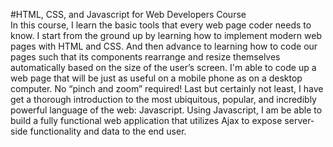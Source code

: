 #HTML, CSS, and Javascript for Web Developers Course<br/>
In this course, I learn the basic tools that every web page coder needs to know. I start from the ground up by learning how to implement modern web pages with HTML and CSS.
And then advance to learning how to code our pages such that its components rearrange and resize themselves automatically based on the size of the user’s screen.
I'm able to code up a web page that will be just as useful on a mobile phone as on a desktop computer.
No “pinch and zoom” required! Last but certainly not least, I have get a thorough introduction to the most ubiquitous, popular, and incredibly powerful language of the web: Javascript.
Using Javascript, I am be able to build a fully functional web application that utilizes Ajax to expose server-side functionality and data to the end user.
